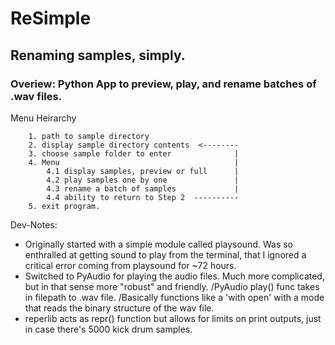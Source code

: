 #                  ReSimple
##           Renaming samples, simply.
### Overiew: Python App to preview, play, and rename batches of .wav files.

Menu Heirarchy


        1. path to sample directory
        2. display sample directory contents  <--------
        3. choose sample folder to enter              |
        4. Menu                                       |
            4.1 display samples, preview or full      |
            4.2 play samples one by one               |
            4.3 rename a batch of samples             |
            4.4 ability to return to Step 2  ----------      
        5. exit program.


Dev-Notes:

- Originally started with a simple module called playsound. Was so enthralled at getting sound to play from the terminal,
    that I ignored a critical error coming from playsound for ~72 hours.
- Switched to PyAudio for playing the audio files. Much more complicated, but in that sense more "robust" and friendly.
                /PyAudio play() func takes in filepath to .wav file.
                /Basically functions like a 'with open' with a mode that reads the binary structure of the wav file.
- reperlib acts as repr() function but allows for limits on print outputs, just in case there's 5000 kick drum samples.
